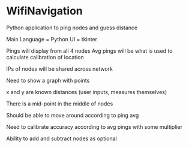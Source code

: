 # WifiNavigation
 Python application to ping nodes and guess distance


Main Language = Python
UI = tkinter

Pings will display from all 4 nodes
Avg pings will be what is used to calculate calibration of location

IPs of nodes will be shared across network

Need to show a graph with points

x and y are known distances (user inputs, measures themselves)

There is a mid-point in the middle of nodes

Should be able to move around according to ping avg

Need to calibrate accuracy according to avg pings with some multiplier


Ability to add and subtract nodes as optional

